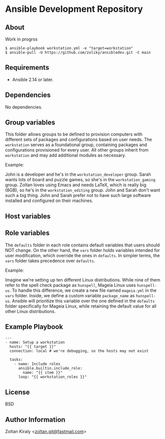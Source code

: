 Ansible Development Repository
==============================

About
-----

Work in progrss

```
$ ansible-playbook workstation.yml -e "target=workstation"
$ ansible-pull -U https://github.com/zoliky/ansibledev.git -C main
```

Requirements
------------

- Ansible 2.14 or later.

Dependencies
------------

No dependencies.

Group variables
---------------

This folder allows groups to be defined to provision computers with different sets of packages and configurations based on user needs. The `workstation` serves as a foundational group, containing packages and configurations provisioned for every user. All other groups inherit from `workstation` and may add additional modules as necessary.

Example:

John is a developer and he's in the `workstation_developer` group. Sarah wants lots of board and puzzle games, so she's in the `workstation_gaming` group. Zoltan loves using Emacs and needs LaTeX, which is really big (8GB), so he's in the `workstation_editing` group. John and Sarah don't want such a big thing. John and Sarah prefer not to have such large software installed and configured on their machines.


Host variables
--------------

Role variables
--------------

The `defaults` folder in each role contains default variables that users should NOT change. On the other hand, the `vars` folder holds variables intended for user modification, which override the ones in `defaults`. In simpler terms, the `vars` folder takes precedence over `defaults`.

Example:

Imagine we're setting up ten different Linux distributions. While nine of them refer to the spell check package as `hunspell`, Mageia Linux uses `hunspell-us`. To handle this difference, we create a new file named `mageia.yml` in the `vars` folder. Inside, we define a custom variable `package_name` as `hunspell-us`. Ansible will prioritize this variable over the one defined in the `defaults` folder specifically for Mageia Linux, while retaining the default value for all other Linux distributions.

Example Playbook
----------------

```
---
- name: Setup a workstation
  hosts: "{{ target }}"
  connection: local # we're debugging, so the hosts may not exist

  tasks:
    - name: Include roles
      ansible.builtin.include_role:
        name: "{{ item }}"
      loop: "{{ workstation_roles }}"
```

License
-------

BSD

Author Information
------------------

Zoltan Kiraly &lt;zoltan.git@fastmail.com&gt;

